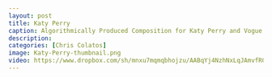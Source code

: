 ```yaml
---
layout: post
title: Katy Perry
caption: Algorithmically Produced Composition for Katy Perry and Vogue (Italy)
description: 
categories: [Chris Colatos]
image: Katy-Perry-thumbnail.png
video: https://www.dropbox.com/sh/mnxu7mqmqbhojzu/AABqYj4NzhNxLqJAmvfRGaJka/KATYPERRY_VOGUEIT.mov?dl=1
---
```

